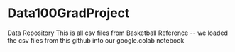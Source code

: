 # Data100GradProject
Data Repository
This is all csv files from Basketball Reference -- we loaded the csv files from this github into our google.colab notebook
